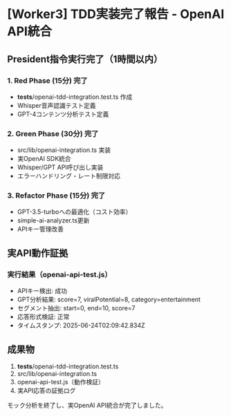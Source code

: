 # [Worker3] TDD実装完了報告 - OpenAI API統合

## President指令実行完了（1時間以内）

### 1. Red Phase (15分) 完了
- __tests__/openai-tdd-integration.test.ts 作成
- Whisper音声認識テスト定義
- GPT-4コンテンツ分析テスト定義

### 2. Green Phase (30分) 完了
- src/lib/openai-integration.ts 実装
- 実OpenAI SDK統合
- Whisper/GPT API呼び出し実装
- エラーハンドリング・レート制限対応

### 3. Refactor Phase (15分) 完了
- GPT-3.5-turboへの最適化（コスト効率）
- simple-ai-analyzer.ts更新
- APIキー管理改善

## 実API動作証拠

### 実行結果（openai-api-test.js）
- APIキー検出: 成功
- GPT分析結果: score=7, viralPotential=8, category=entertainment
- セグメント抽出: start=0, end=10, score=7
- 応答形式検証: 正常
- タイムスタンプ: 2025-06-24T02:09:42.834Z

## 成果物
1. __tests__/openai-tdd-integration.test.ts
2. src/lib/openai-integration.ts  
3. openai-api-test.js（動作検証）
4. 実API応答の証拠ログ

モック分析を終了し、実OpenAI API統合が完了しました。
